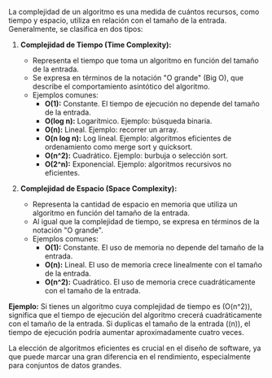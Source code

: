 La complejidad de un algoritmo es una medida de cuántos recursos, como tiempo y espacio, utiliza en relación con el tamaño de la entrada. Generalmente, se clasifica en dos tipos:

1. **Complejidad de Tiempo (Time Complexity):**
   - Representa el tiempo que toma un algoritmo en función del tamaño de la entrada.
   - Se expresa en términos de la notación "O grande" (Big O), que describe el comportamiento asintótico del algoritmo.
   - Ejemplos comunes:
     - **O(1):** Constante. El tiempo de ejecución no depende del tamaño de la entrada.
     - **O(log n):** Logarítmico. Ejemplo: búsqueda binaria.
     - **O(n):** Lineal. Ejemplo: recorrer un array.
     - **O(n log n):** Log lineal. Ejemplo: algoritmos eficientes de ordenamiento como merge sort y quicksort.
     - **O(n^2):** Cuadrático. Ejemplo: burbuja o selección sort.
     - **O(2^n):** Exponencial. Ejemplo: algoritmos recursivos no eficientes.

2. **Complejidad de Espacio (Space Complexity):**
   - Representa la cantidad de espacio en memoria que utiliza un algoritmo en función del tamaño de la entrada.
   - Al igual que la complejidad de tiempo, se expresa en términos de la notación "O grande".
   - Ejemplos comunes:
     - **O(1):** Constante. El uso de memoria no depende del tamaño de la entrada.
     - **O(n):** Lineal. El uso de memoria crece linealmente con el tamaño de la entrada.
     - **O(n^2):** Cuadrático. El uso de memoria crece cuadráticamente con el tamaño de la entrada.

**Ejemplo:**
Si tienes un algoritmo cuya complejidad de tiempo es \(O(n^2)\), significa que el tiempo de ejecución del algoritmo crecerá cuadráticamente con el tamaño de la entrada. Si duplicas el tamaño de la entrada (\(n\)), el tiempo de ejecución podría aumentar aproximadamente cuatro veces.

La elección de algoritmos eficientes es crucial en el diseño de software, ya que puede marcar una gran diferencia en el rendimiento, especialmente para conjuntos de datos grandes.